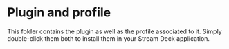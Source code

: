 # Plugin and profile
This folder contains the plugin as well as the profile associated to it. 
Simply double-click them both to install them in your Stream Deck application.
